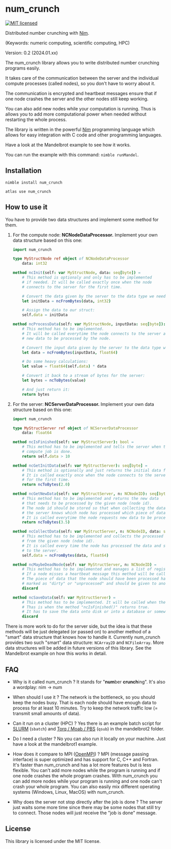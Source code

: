 # num_crunch
[![MIT licensed](https://img.shields.io/github/license/willi-kappler/num_crunch)](./LICENSE)

Distributed number crunching with [Nim](https://nim-lang.org/ "The Nim programming language").

(Keywords: numeric computing, scientific computing, HPC)

Version: 0.2 (2024.01.xx)

The num_crunch library allows you to write distributed number crunching programs easily.

It takes care of the communication between the server and the individual compute processes (called nodes), so you don't have to worry about it.

The communication is encrypted and heartbeat messages ensure that if one node crashes the server and the other nodes still keep working.

You can also add new nodes while your computation is running. Thus is allows you to add more computational power when needed without restarting the
whole process.

The library is written in the powerful [Nim](https://nim-lang.org/ "The Nim programming language") programming language which allows for easy integration with C code and other programming languages.

Have a look at the Mandelbrot example to see how it works.

You can run the example with this command: `nimble runMandel`.

## Installation
`nimble install num_crunch`

`atlas use num_crunch`

## How to use it
You have to provide two data structures and implement some method for them.

1. For the compute node: **NCNodeDataProcessor.** Implement your own data structure based on this one:

    ```nim
    import num_crunch

    type MyStructNode ref object of NCNodeDataProcessor
        data: int32

    method ncInit(self: var MyStructNode, data: seq[byte]) =
        # This method is optionaly and only has to be implemented
        # if needed. It will be called exactly once when the node
        # connects to the server for the first time.

        # Convert the data given by the server to the data type we need:
        let initData = ncFromBytes(data, int32)

        # Assign the data to our struct:
        self.data = initData
    
    method ncProcessData(self: var MyStructNode, inputData: seq[byte]): seq[byte] =
        # This method has to be implemented.
        # It will be called everytime the node connects to the server and asks for
        # new data to be processed by the node.

        # Convert the input data given by the server to the data type we need:
        let data = ncFromBytes(inputData, float64)

        # Do some heavy calculations:
        let value = float64(self.data) * data

        # Convert it back to a stream of bytes for the server:
        let bytes = ncToBytes(value)

        # And just return it:
        return bytes
    ```

2. For the server: **NCServerDataProcessor.** Implement your own data structure based on this one:

    ```nim
    import num_crunch

    type MyStructServer ref object of NCServerDataProcessor
        data: float64

    method ncIsFinished(self: var MyStructServer): bool =
        # This method has to be implemented and tells the server when the
        # compute job is done.
        return self.data > 10

    method ncGetInitData(self: var MyStructServer): seq[byte] =
        # This method is optionally and just returns the initial data for the node.
        # It is called exactly once when the node connects to the server 
        # for the first time.
        return ncToBytes(2.0)

    method ncGetNewData(self: var MyStructServer, n: NCNodeID): seq[byte] =
        # This method has to be implemented and returns the new data
        # that needs to be processed by the given node (node id).
        # The node id should be stored so that when collecting the data
        # the server knows which node has processed which piece of data.
        # It is called everytime the node requests new data to be processed.
        return ncToBytes(3.5)

    method ncCollectData(self: var MyStructServer, n: NCNodeID, data: seq[byte]) =
        # This method has to be implemented and collects the processed data
        # from the given node (ndoe id).
        # It is called every time the node has processed the data and sends it back 
        # to the server.
        self.data = ncFromBytes(data, float64)

    method ncMaybeDeadNode(self: var MyStructServer, n: NCNodeID) =
        # This method has to be implemented and manages a list of registered nodes.
        # If a node misses a heartbeat message this method will be called.
        # The piece of data that the node should have been processed has to be
        # marked as "dirty" or "unprocessed" and should be given to another node.
        discard

    method ncSaveData(self: var MyStructServer) =
        # This method has to be implemented. It will be called when the job is done.
        # Thas is when the method "ncIsFinished()" returns true.
        # It has to save the data onto disk or into a database or somewhere else.
        discard

    ```

There is more work to do for the server side, but the idea is that these methods will be just delegated
(or passed on) to another method of a "smart" data structure that knows how to handle it.
Currently num_crunch provides two such "smart" data structure: `NCArray2D` and `NCFileArray`.
More data structures will be added in future versions of this library.
See the Mandelbrot example on how this works in detail.


## FAQ
- Why is it called num_crunch ?
    It stands for "**num**ber **crunch**ing".
    It's also a wordplay: nim -> num

- When should I use it ?
    The network is the bottleneck, so you should keep the nodes busy.
    That is each node should have enough data to process for at least 10 minutes.
    Try to keep the network traffic low (= transmit small amounts of data).

- Can it run on a cluster (HPC) ?
    Yes there is an example batch script for [SLURM](https://slurm.schedmd.com/) (`sbatch`) and [Torq / Moab / PBS](https://adaptivecomputing.com/cherry-services/torque-resource-manager/) (`qsub`) in the mandelbrot2 folder.

- Do I need a cluster ?
    No you can also run it locally on your machine.
    Just have a look at the mandelbrot1 example.

- How does it compare to MPI ([OpenMPI](https://www.open-mpi.org/)) ?
    MPI (message passing interface) is super optimized and has support for C, C++ and Fortran.
    It's faster than num_crunch and has a lot more features but is less flexible.
    You can't add more nodes while the program is running and if one node crashes the whole program crashes.
    With num_crunch you can add more nodes while your program is running and one node can't crash
    your whole program. You can also easily mix different operating systems (Windows, Linux, MacOS)
    with num_crunch.

- Why does the server not stop directly after the job is done ?
    The server just waits some more time since there may be some nodes that still try to connect.
    Those nodes will just receive the "job is done" message.

## License
This library is licensed under the MIT license.

